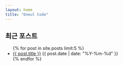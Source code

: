 ```yaml
---
layout: home
title: "Oneul Code"
---
```


<h2>최근 포스트</h2>
<ul class="post-list">
{% for post in site.posts limit:5 %}
  <li>
    <a href="{{ post.url | relative_url }}">{{ post.title }}</a>
    <span class="date">{{ post.date | date: "%Y-%m-%d" }}</span>
  </li>
{% endfor %}
</ul>
